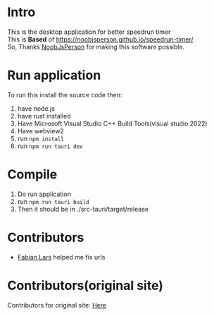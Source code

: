 # Intro
This is the desktop application for better speedrun timer<br>
This is **Based** of https://noobjsperson.github.io/speedrun-timer/ <br>
So, Thanks [NoobJsPerson](https://github.com/NoobJsPerson) for making this software possible.

# Run application
To run this install the source code then:
1. have node.js
2. have rust installed
3. Have Microsoft Visual Studio C++ Build Tools(visual studio 2022)
4. Have webview2
5. run <code>npm install</code>
6. run <code>npm run tauri dev</code>

# Compile

1. Do run application
2. run <code>npm run tauri build</code>
3. Then it should be in ./src-tauri/target/release

# Contributors
* [Fabian Lars](https://github.com/FabianLars) helped me fix urls

# Contributors(original site)

Contributors for original site: [Here](./src/README.md)


